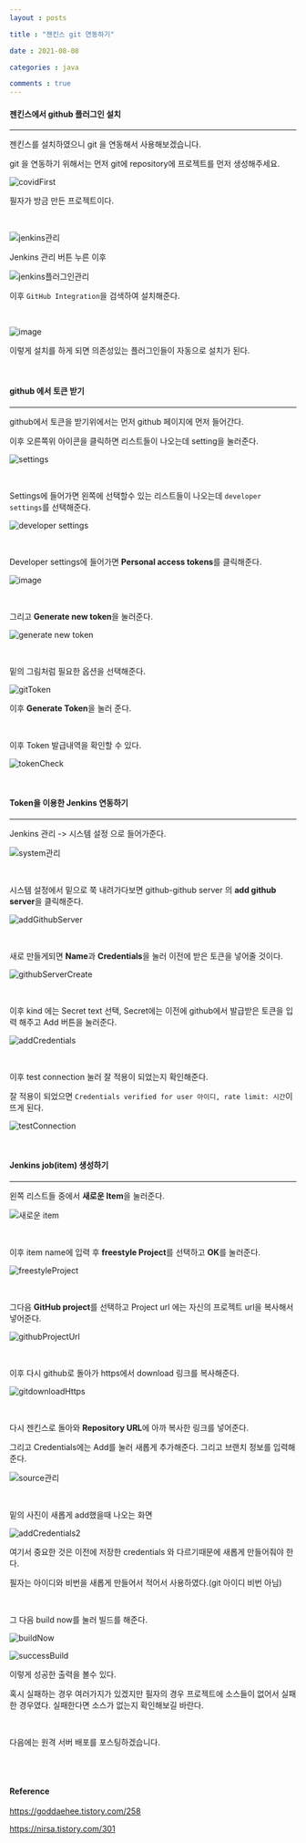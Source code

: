 ```yaml
---
layout : posts

title : "젠킨스 git 연동하기"

date : 2021-08-08

categories : java

comments : true
---
```




#### 젠킨스에서 github 플러그인 설치

------

젠킨스를 설치하였으니 git 을 연동해서 사용해보겠습니다.

git 을 연동하기 위해서는 먼저 git에 repository에 프로젝트를 먼저 생성해주세요.

![covidFirst](https://user-images.githubusercontent.com/66049273/128625092-1a993af8-0b65-4e0f-8969-ba9d56944ddb.png)

필자가 방금 만든 프로젝트이다. 

<br>

![jenkins관리](https://user-images.githubusercontent.com/66049273/128622051-268e9bee-4f6a-4fc9-afb1-542a98172046.png)

Jenkins 관리 버튼 누른 이후 

![jenkins플러그인관리](https://user-images.githubusercontent.com/66049273/128622084-bbcbf001-80be-4260-a449-7a70a748b0fe.png)

이후 `GitHub Integration`을 검색하여 설치해준다.

<br>



![image](https://user-images.githubusercontent.com/66049273/128622095-c3052923-592b-449e-a8d0-59726d4e1b09.png)

이렇게 설치를 하게 되면 의존성있는 플러그인들이 자동으로 설치가 된다.

<br>

#### github 에서 토큰 받기

------

github에서 토큰을 받기위에서는 먼저 github 페이지에 먼저 들어간다.

이후 오른쪽위 아이콘을 클릭하면 리스트들이 나오는데 setting을 눌러준다.

![settings](https://user-images.githubusercontent.com/66049273/128622231-bc1abf0d-c6f9-4dd1-b99c-368ef00e9091.png)

<br>

Settings에 들어가면 왼쪽에 선택할수 있는 리스트들이 나오는데 `developer settings`를 선택해준다.

![developer settings](https://user-images.githubusercontent.com/66049273/128622261-53719705-78e0-4be7-9a5e-cfa51b7b2e63.png)

<br>

Developer settings에 들어가면 **Personal access tokens**를 클릭해준다.

![image](https://user-images.githubusercontent.com/66049273/128622518-4c414521-eca6-4378-8ce6-a2ce60525d5a.png)

<br>

그리고 **Generate new token**을 눌러준다.

![generate new token](https://user-images.githubusercontent.com/66049273/128622557-757ff644-0b5c-45df-a995-836baea65619.png)

<br>

밑의 그림처럼 필요한 옵션을 선택해준다.

![gitToken](C:\Users\SEJUNPARK\Desktop\gitToken.png)

이후 **Generate Token**을 눌러 준다.

<br>

이후 Token 발급내역을 확인할 수 있다.

![tokenCheck](https://user-images.githubusercontent.com/66049273/128622721-82a0d1c3-c377-4fa9-8dc4-a00c2af1fe42.png)

<br>

#### Token을 이용한 Jenkins 연동하기

------

Jenkins 관리 -> 시스템 설정 으로 들어가준다.

![system관리](https://user-images.githubusercontent.com/66049273/128622755-a17eaded-c02d-4d70-aa21-e6cc237b1e02.png)

<br>

시스템 설정에서 밑으로 쭉 내려가다보면 github-github server 의 **add github server**을 클릭해준다.

![addGithubServer](https://user-images.githubusercontent.com/66049273/128622786-02b1f669-1d00-4a02-9491-2df96957e939.png)

<br>

새로 만들게되면 **Name**과 **Credentials**을 눌러 이전에 받은 토큰을 넣어줄 것이다.

![githubServerCreate](https://user-images.githubusercontent.com/66049273/128622855-e3d83e11-34e6-40a3-9df7-33e6afb0104a.png)

<br>

이후 kind 에는 Secret text 선택, Secret에는 이전에 github에서 발급받은 토큰을 입력 해주고 Add 버튼을 눌러준다.

![addCredentials](https://user-images.githubusercontent.com/66049273/128623039-465a3a18-d6c2-47c9-b1a8-f2e3b9d33ca3.png)

<br>

이후 test connection 눌러 잘 적용이 되었는지 확인해준다.

잘 적용이 되었으면 `Credentials verified for user 아이디, rate limit: 시간`이 뜨게 된다.

![testConnection](https://user-images.githubusercontent.com/66049273/128623156-0d6a5068-d96f-4c15-8340-e8b4a548b3c2.png)

<br>

#### Jenkins job(item) 생성하기

------

왼쪽 리스트들 중에서 **새로운 Item**을 눌러준다.

![새로운 item](https://user-images.githubusercontent.com/66049273/128623194-2800eaec-6584-4251-b79d-4a438d865ddd.png)

<br>

이후 item name에 입력 후 **freestyle Project**를 선택하고 **OK**를 눌러준다.

![freestyleProject](https://user-images.githubusercontent.com/66049273/128623273-2338e90f-ff5f-4218-9fc3-c6a18116104f.png)

<br>

그다음 **GitHub project**를 선택하고 Project url 에는 자신의 프로젝트 url을 복사해서 넣어준다.

![githubProjectUrl](https://user-images.githubusercontent.com/66049273/128623389-2bbe18f0-cf26-423d-bf12-46ef60608736.png)

<br>

이후 다시 github로 돌아가 https에서 download 링크를 복사해준다.

![gitdownloadHttps](https://user-images.githubusercontent.com/66049273/128623805-f5a1ee05-5f49-4597-95d3-7d44acafcf7d.png)

<br>

다시 젠킨스로 돌아와 **Repository URL**에 아까 복사한 링크를 넣어준다.

그리고 Credentials에는 Add를 눌러 새롭게 추가해준다. 그리고 브랜치 정보를 입력해준다.

![source관리](https://user-images.githubusercontent.com/66049273/128623896-2366a879-4a4e-42d9-aea1-a6a6eee6bb83.png)

<br>

밑의 사진이 새롭게 add했을때 나오는 화면

![addCredentials2](https://user-images.githubusercontent.com/66049273/128624607-13121982-f47c-4518-96aa-e83a8beeea67.png)

여기서 중요한 것은 이전에 저장한 credentials 와 다르기때문에 새롭게 만들어줘야 한다.

필자는 아이디와 비번을 새롭게 만들어서 적어서 사용하였다.(git 아이디 비번 아님)

<br>

그 다음 build now를 눌러 빌드를 해준다.

![buildNow](https://user-images.githubusercontent.com/66049273/128623947-8f5c86eb-89bb-43fb-b466-f05986734b83.png)

![successBuild](https://user-images.githubusercontent.com/66049273/128624711-37ab538c-654c-40fe-82b8-5944ee45bacd.png)

이렇게 성공한 출력을 볼수 있다.

혹시 실패하는 경우 여러가지가 있겠지만 필자의 경우 프로젝트에 소스들이 없어서 실패한 경우였다. 실패한다면 소스가 없는지 확인해보길 바란다.

<br>

다음에는 원격 서버 배포를 포스팅하겠습니다.

<br>

<br>

#### Reference

https://goddaehee.tistory.com/258

https://nirsa.tistory.com/301
